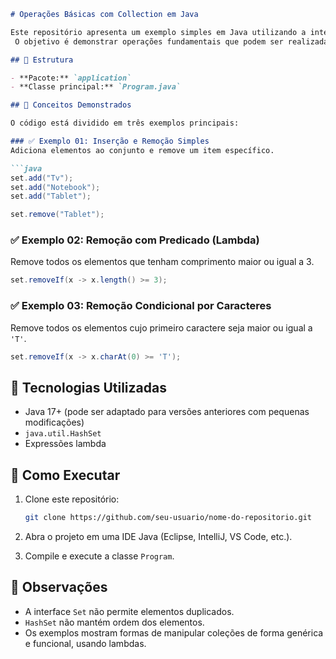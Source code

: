 ````markdown
# Operações Básicas com Collection em Java

Este repositório apresenta um exemplo simples em Java utilizando a interface `Collection` através da implementação `HashSet`.
 O objetivo é demonstrar operações fundamentais que podem ser realizadas com coleções, como inserção, remoção e filtragem de elementos.

## 📂 Estrutura

- **Pacote:** `application`
- **Classe principal:** `Program.java`

## 🧠 Conceitos Demonstrados

O código está dividido em três exemplos principais:

### ✅ Exemplo 01: Inserção e Remoção Simples
Adiciona elementos ao conjunto e remove um item específico.

```java
set.add("Tv");
set.add("Notebook");
set.add("Tablet");

set.remove("Tablet");
````

### ✅ Exemplo 02: Remoção com Predicado (Lambda)

Remove todos os elementos que tenham comprimento maior ou igual a 3.

```java
set.removeIf(x -> x.length() >= 3);
```

### ✅ Exemplo 03: Remoção Condicional por Caracteres

Remove todos os elementos cujo primeiro caractere seja maior ou igual a `'T'`.

```java
set.removeIf(x -> x.charAt(0) >= 'T');
```

## 🧰 Tecnologias Utilizadas

* Java 17+ (pode ser adaptado para versões anteriores com pequenas modificações)
* `java.util.HashSet`
* Expressões lambda

## 🚀 Como Executar

1. Clone este repositório:

   ```bash
   git clone https://github.com/seu-usuario/nome-do-repositorio.git
   ```
2. Abra o projeto em uma IDE Java (Eclipse, IntelliJ, VS Code, etc.).
3. Compile e execute a classe `Program`.

## 📌 Observações

* A interface `Set` não permite elementos duplicados.
* `HashSet` não mantém ordem dos elementos.
* Os exemplos mostram formas de manipular coleções de forma genérica e funcional, usando lambdas.

```

